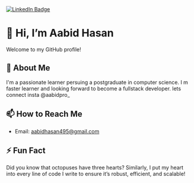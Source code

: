 <div id="badges">
  <a href="https://www.linkedin.com/in/aabidhasan495/">
    <img src="https://img.shields.io/badge/LinkedIn-blue?style=for-the-badge&logo=linkedin&logoColor=white" alt="LinkedIn Badge"/>
  </a>
</div>

# 👋 Hi, I’m Aabid Hasan

Welcome to my GitHub profile! 

## 👀 About Me
I'm a passionate learner persuing a postgraduate in computer science. I m faster learner and looking forward to become a fullstack developer. lets connect insta @aabidpro_
## 📫 How to Reach Me
- Email: aabidhasan495@gmail.com

## ⚡ Fun Fact
Did you know that octopuses have three hearts? Similarly, I put my heart into every line of code I write to ensure it’s robust, efficient, and scalable!

